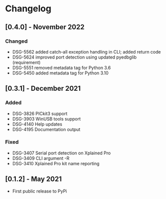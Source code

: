 # Changelog

## [0.4.0] - November 2022

### Changed
- DSG-5562 added catch-all exception handling in CLI; added return code
- DSG-5624 improved port detection using updated pyedbglib (requirement)
- DSG-5551 removed metadata tag for Python 3.6
- DSG-5450 added metadata tag for Python 3.10

## [0.3.1] - December 2021

### Added
- DSG-3826 PICkit3 support
- DSG-3903 WinUSB tools support
- DSG-4140 Help updates
- DSG-4195 Documentation output

### Fixed
- DSG-3407 Serial port detection on Xplained Pro
- DSG-3409 CLI argument -R
- DSG-3410 Xplained Pro kit name reporting

## [0.1.2] - May 2021
- First public release to PyPi